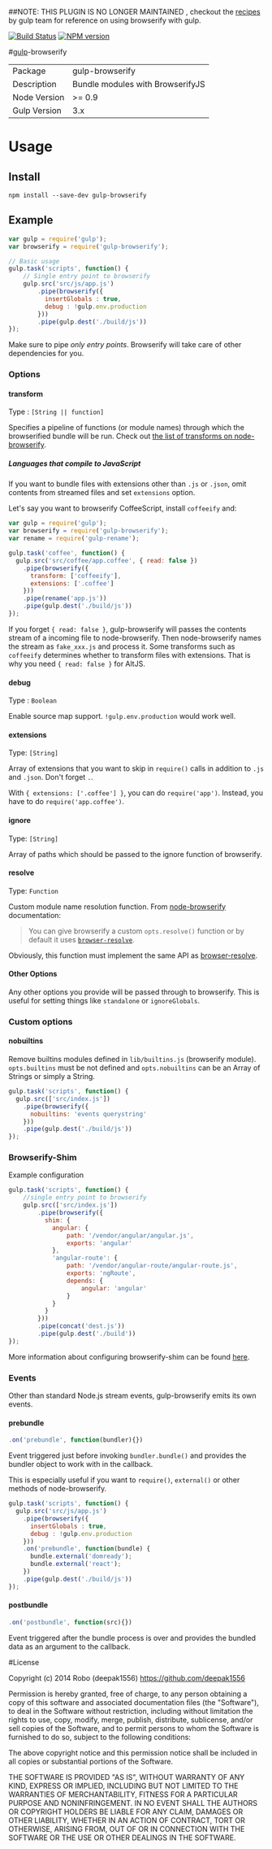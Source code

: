 ##NOTE: THIS PLUGIN IS NO LONGER MAINTAINED , checkout the [recipes](https://github.com/gulpjs/gulp/tree/master/docs/recipes) by gulp team for reference on using browserify with gulp.

[![Build Status](https://travis-ci.org/deepak1556/gulp-browserify.png)](https://travis-ci.org/deepak1556/gulp-browserify)
[![NPM version](https://badge.fury.io/js/gulp-browserify.png)](http://badge.fury.io/js/gulp-browserify)

#[gulp](https://github.com/gulpjs/gulp)-browserify

<table>
<tr>
<td>Package</td><td>gulp-browserify</td>
</tr>
<tr>
<td>Description</td>
<td>Bundle modules with BrowserifyJS</td>
</tr>
<tr>
<td>Node Version</td>
<td>>= 0.9</td>
</tr>
<tr>
<td>Gulp Version</td>
<td>3.x</td>

</tr>
</table>

# Usage


## Install

```
npm install --save-dev gulp-browserify
```

## Example

```javascript
var gulp = require('gulp');
var browserify = require('gulp-browserify');

// Basic usage
gulp.task('scripts', function() {
	// Single entry point to browserify
	gulp.src('src/js/app.js')
		.pipe(browserify({
		  insertGlobals : true,
		  debug : !gulp.env.production
		}))
		.pipe(gulp.dest('./build/js'))
});
```

Make sure to pipe *only entry points*. Browserify will take care of other dependencies for you.

### Options

#### transform

Type : `[String || function]`

Specifies a pipeline of functions (or module names) through which the browserified bundle will be run. Check out [the list of transforms on node-browserify](https://github.com/substack/node-browserify#list-of-source-transforms).

##### Languages that compile to JavaScript

If you want to bundle files with extensions other than `.js` or `.json`, omit contents from streamed files and set `extensions` option.

Let's say you want to browserify CoffeeScript, install `coffeeify` and:

```javascript
var gulp = require('gulp');
var browserify = require('gulp-browserify');
var rename = require('gulp-rename');

gulp.task('coffee', function() {
  gulp.src('src/coffee/app.coffee', { read: false })
    .pipe(browserify({
      transform: ['coffeeify'],
      extensions: ['.coffee']
    }))
    .pipe(rename('app.js'))
    .pipe(gulp.dest('./build/js'))
});
```

If you forget `{ read: false }`, gulp-browserify will passes the contents stream of a incoming file to node-browserify. Then node-browserify names the stream as `fake_xxx.js` and process it. Some transforms such as `coffeeify` determines whether to transform files with extensions. That is why you need `{ read: false }` for AltJS.

#### debug

Type : `Boolean`

Enable source map support. `!gulp.env.production` would work well.

#### extensions

Type: `[String]`

Array of extensions that you want to skip in `require()` calls in addition to `.js` and `.json`. Don't forget `.`.

With `{ extensions: ['.coffee'] }`, you can do `require('app')`. Instead, you have to do `require('app.coffee')`.

#### ignore
Type: `[String]`

Array of paths which should be passed to the ignore function of
browserify.

#### resolve

Type: `Function`

Custom module name resolution function. From [node-browserify](https://github.com/substack/node-browserify#var-b--browserifyfiles-or-opts) documentation:
> You can give browserify a custom `opts.resolve()` function or by default it uses
[`browser-resolve`](https://npmjs.org/package/browser-resolve).

Obviously, this function must implement the same API as [browser-resolve](https://npmjs.org/package/browser-resolve).

#### Other Options

Any other options you provide will be passed through to browserify. This is useful for setting things like `standalone` or `ignoreGlobals`.

### Custom options

#### nobuiltins

Remove builtins modules defined in `lib/builtins.js` (browserify module).
`opts.builtins` must be not defined and `opts.nobuiltins` can be an Array of
Strings or simply a String.

```js
gulp.task('scripts', function() {
  gulp.src(['src/index.js'])
    .pipe(browserify({
      nobuiltins: 'events querystring'
    }))
    .pipe(gulp.dest('./build/js'))
});
```

### Browserify-Shim

Example configuration

```javascript
gulp.task('scripts', function() {
	//single entry point to browserify
	gulp.src(['src/index.js'])
		.pipe(browserify({
		  shim: {
		    angular: {
                path: '/vendor/angular/angular.js',
                exports: 'angular'
		    },
            'angular-route': {
                path: '/vendor/angular-route/angular-route.js',
                exports: 'ngRoute',
                depends: {
                    angular: 'angular'
                }
            }
		  }
		}))
		.pipe(concat('dest.js'))
		.pipe(gulp.dest('./build'))
});
```
More information about configuring browserify-shim can be found [here](https://github.com/thlorenz/browserify-shim/blob/97d416cb3bc2ef531fae05a8eed4c86700ba4dc8/README.md).

### Events

Other than standard Node.js stream events, gulp-browserify emits its own events.

#### prebundle

```javascript
.on('prebundle', function(bundler){})
```

Event triggered just before invoking `bundler.bundle()` and provides the bundler object to work with in the callback.

This is especially useful if you want to `require()`, `external()` or other methods of node-browserify.

```javascript
gulp.task('scripts', function() {
  gulp.src('src/js/app.js')
    .pipe(browserify({
      insertGlobals : true,
      debug : !gulp.env.production
    }))
    .on('prebundle', function(bundle) {
      bundle.external('domready');
      bundle.external('react');
    })
    .pipe(gulp.dest('./build/js'))
});
```

#### postbundle

```javascript
.on('postbundle', function(src){})
```

Event triggered after the bundle process is over and provides the bundled data as an argument to the callback.



#License

Copyright (c) 2014 Robo (deepak1556) https://github.com/deepak1556

Permission is hereby granted, free of charge, to any person obtaining
a copy of this software and associated documentation files (the
"Software"), to deal in the Software without restriction, including
without limitation the rights to use, copy, modify, merge, publish,
distribute, sublicense, and/or sell copies of the Software, and to
permit persons to whom the Software is furnished to do so, subject to
the following conditions:

The above copyright notice and this permission notice shall be
included in all copies or substantial portions of the Software.

THE SOFTWARE IS PROVIDED "AS IS", WITHOUT WARRANTY OF ANY KIND,
EXPRESS OR IMPLIED, INCLUDING BUT NOT LIMITED TO THE WARRANTIES OF
MERCHANTABILITY, FITNESS FOR A PARTICULAR PURPOSE AND
NONINFRINGEMENT. IN NO EVENT SHALL THE AUTHORS OR COPYRIGHT HOLDERS BE
LIABLE FOR ANY CLAIM, DAMAGES OR OTHER LIABILITY, WHETHER IN AN ACTION
OF CONTRACT, TORT OR OTHERWISE, ARISING FROM, OUT OF OR IN CONNECTION
WITH THE SOFTWARE OR THE USE OR OTHER DEALINGS IN THE SOFTWARE.
